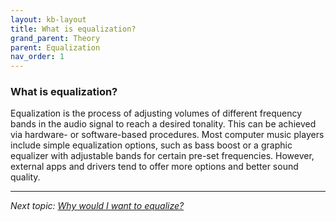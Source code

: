```yaml
---
layout: kb-layout
title: What is equalization?
grand_parent: Theory
parent: Equalization
nav_order: 1
---
```


### What is equalization?

Equalization is the process of adjusting volumes of different frequency bands in the audio signal to reach a desired tonality. This can be achieved via hardware- or software-based procedures. Most computer music players include simple equalization options, such as bass boost or a graphic equalizer with adjustable bands for certain pre-set frequencies. However, external apps and drivers tend to offer more options and better sound quality.

---

*Next topic: [Why would I want to equalize?](https://komunikacjatechnicznavistula.github.io/kacper-bojakowski/theory/Equalization/why-equalize/)*
